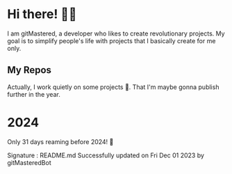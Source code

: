 
# Hi there! 🙋‍♂️
I am gitMastered, a developer who likes to create revolutionary projects.
My goal is to simplify people's life with projects that I basically create for me only.

## My Repos
Actually, I work quietly on some projects 👀. That I'm maybe gonna publish further in the year.

# 2024
Only 31 days reaming before 2024! 🙌

Signature : README.md Successfully updated on Fri Dec 01 2023 by gitMasteredBot

